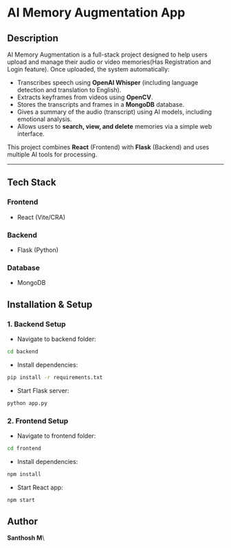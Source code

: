 # AI Memory Augmentation App

## Description

AI Memory Augmentation is a full-stack project designed to help users upload and manage their audio or video memories(Has Registration and Login feature). Once uploaded, the system automatically:

- Transcribes speech using **OpenAI Whisper** (including language detection and translation to English).
- Extracts keyframes from videos using **OpenCV**.
- Stores the transcripts and frames in a **MongoDB** database.
- Gives a summary of the audio (transcript) using AI models, including emotional analysis.
- Allows users to **search, view, and delete** memories via a simple web interface.

This project combines **React** (Frontend) with **Flask** (Backend) and uses multiple AI tools for processing.

---
## Tech Stack

### Frontend

- React (Vite/CRA)

### Backend

- Flask (Python)

### Database

- MongoDB


## Installation & Setup

### 1. Backend Setup

- Navigate to backend folder:

```bash
cd backend
```

- Install dependencies:

```bash
pip install -r requirements.txt
```

- Start Flask server:

```bash
python app.py
```

### 2. Frontend Setup

- Navigate to frontend folder:

```bash
cd frontend
```

- Install dependencies:

```bash
npm install
```

- Start React app:

```bash
npm start
```
## Author

**Santhosh M**\



